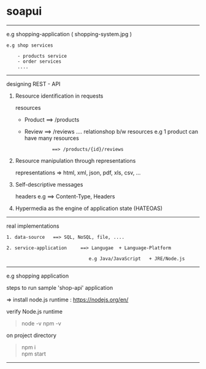 # soapui

---------------------------------------------------------------------------------

 e.g shopping-application  ( shopping-system.jpg )

    e.g shop services   

        - products service
        - order services
        ....

---------------------------------------------------------------------------------

designing REST - API

1. Resource identification in requests

    resources

    - Product       ==> /products
    - Review        ==> /reviews
    ....
    relationshop b/w resources e.g 1 product can have many resources

                    ==> /products/{id}/reviews

2. Resource manipulation through representations     
       
    
    representations => html, xml, json, pdf, xls, csv, ...


3. Self-descriptive messages

    headers e.g  ==> Content-Type, Headers

4. Hypermedia as the engine of application state (HATEOAS)


---------------------------------------------------------------------------------        

real implementations

    1. data-source   ==> SQL, NoSQL, file, ....

    2. service-application     ==> Langugae  + Language-Platform

                                  e.g Java/JavaScript   + JRE/Node.js


--------------------------------------------------------------------------------- 

 e.g shopping application

 steps to run sample 'shop-api' application

  => install node.js runtime : https://nodejs.org/en/
    
verify Node.js runtime

  > node -v
  > npm -v

  on project directory

  > npm i    
  > npm start

  ---------------------------------------------------





